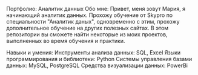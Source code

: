 Портфолио: Аналитик данных
Обо мне:
Привет, меня зовут Мария, я начинающий аналитик данных. Прохожу обучение от Skypro по специальности "Аналитик даных", одновременно с этим, прохожу дополнительное обучение на других полезных сайтах. В этом репозитории вы сможете найти некоторые из моих проектов, выполненных во время обучения и практики.

Навыки и умения:
Инструменты анализа данных: SQL, Excel
Языки программирования и библиотеки: Python
Системы управления базами данных: MySQL, PostgreSQL
Средства визуализации данных: PowerBi
